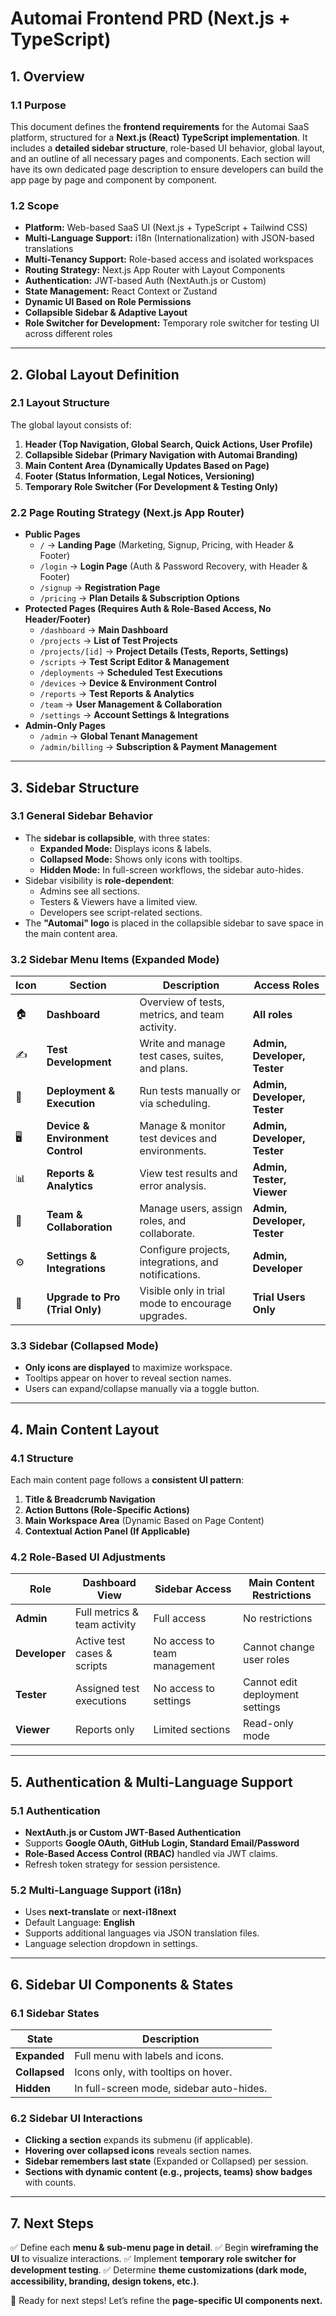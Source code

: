 # **Automai Frontend PRD (Next.js + TypeScript)**

## **1. Overview**
### **1.1 Purpose**
This document defines the **frontend requirements** for the Automai SaaS platform, structured for a **Next.js (React) TypeScript implementation**. It includes a **detailed sidebar structure**, role-based UI behavior, global layout, and an outline of all necessary pages and components. Each section will have its own dedicated page description to ensure developers can build the app page by page and component by component.

### **1.2 Scope**
- **Platform:** Web-based SaaS UI (Next.js + TypeScript + Tailwind CSS)
- **Multi-Language Support:** i18n (Internationalization) with JSON-based translations
- **Multi-Tenancy Support:** Role-based access and isolated workspaces
- **Routing Strategy:** Next.js App Router with Layout Components
- **Authentication:** JWT-based Auth (NextAuth.js or Custom)
- **State Management:** React Context or Zustand
- **Dynamic UI Based on Role Permissions**
- **Collapsible Sidebar & Adaptive Layout**
- **Role Switcher for Development:** Temporary role switcher for testing UI across different roles

---

## **2. Global Layout Definition**
### **2.1 Layout Structure**
The global layout consists of:
1. **Header (Top Navigation, Global Search, Quick Actions, User Profile)**
2. **Collapsible Sidebar (Primary Navigation with Automai Branding)**
3. **Main Content Area (Dynamically Updates Based on Page)**
4. **Footer (Status Information, Legal Notices, Versioning)**
5. **Temporary Role Switcher (For Development & Testing Only)**

### **2.2 Page Routing Strategy (Next.js App Router)**
- **Public Pages**
  - `/` → **Landing Page** (Marketing, Signup, Pricing, with Header & Footer)
  - `/login` → **Login Page** (Auth & Password Recovery, with Header & Footer)
  - `/signup` → **Registration Page**
  - `/pricing` → **Plan Details & Subscription Options**
- **Protected Pages (Requires Auth & Role-Based Access, No Header/Footer)**
  - `/dashboard` → **Main Dashboard**
  - `/projects` → **List of Test Projects**
  - `/projects/[id]` → **Project Details (Tests, Reports, Settings)**
  - `/scripts` → **Test Script Editor & Management**
  - `/deployments` → **Scheduled Test Executions**
  - `/devices` → **Device & Environment Control**
  - `/reports` → **Test Reports & Analytics**
  - `/team` → **User Management & Collaboration**
  - `/settings` → **Account Settings & Integrations**
- **Admin-Only Pages**
  - `/admin` → **Global Tenant Management**
  - `/admin/billing` → **Subscription & Payment Management**

---

## **3. Sidebar Structure**
### **3.1 General Sidebar Behavior**
- The **sidebar is collapsible**, with three states:
  - **Expanded Mode:** Displays icons & labels.
  - **Collapsed Mode:** Shows only icons with tooltips.
  - **Hidden Mode:** In full-screen workflows, the sidebar auto-hides.
- Sidebar visibility is **role-dependent**:
  - Admins see all sections.
  - Testers & Viewers have a limited view.
  - Developers see script-related sections.
- The **"Automai" logo** is placed in the collapsible sidebar to save space in the main content area.

### **3.2 Sidebar Menu Items (Expanded Mode)**

| **Icon** | **Section** | **Description** | **Access Roles** |
|---------|------------|----------------|----------------|
| 🏠 | **Dashboard** | Overview of tests, metrics, and team activity. | **All roles** |
| ✍️ | **Test Development** | Write and manage test cases, suites, and plans. | **Admin, Developer, Tester** |
| 🚀 | **Deployment & Execution** | Run tests manually or via scheduling. | **Admin, Developer, Tester** |
| 🖥️ | **Device & Environment Control** | Manage & monitor test devices and environments. | **Admin, Developer, Tester** |
| 📊 | **Reports & Analytics** | View test results and error analysis. | **Admin, Tester, Viewer** |
| 🤝 | **Team & Collaboration** | Manage users, assign roles, and collaborate. | **Admin, Developer, Tester** |
| ⚙️ | **Settings & Integrations** | Configure projects, integrations, and notifications. | **Admin, Developer** |
| 🌟 | **Upgrade to Pro (Trial Only)** | Visible only in trial mode to encourage upgrades. | **Trial Users Only** |

### **3.3 Sidebar (Collapsed Mode)**
- **Only icons are displayed** to maximize workspace.
- Tooltips appear on hover to reveal section names.
- Users can expand/collapse manually via a toggle button.

---

## **4. Main Content Layout**
### **4.1 Structure**
Each main content page follows a **consistent UI pattern**:
1. **Title & Breadcrumb Navigation**
2. **Action Buttons (Role-Specific Actions)**
3. **Main Workspace Area** (Dynamic Based on Page Content)
4. **Contextual Action Panel (If Applicable)**

### **4.2 Role-Based UI Adjustments**
| **Role** | **Dashboard View** | **Sidebar Access** | **Main Content Restrictions** |
|---------|-----------------|----------------|---------------------|
| **Admin** | Full metrics & team activity | Full access | No restrictions |
| **Developer** | Active test cases & scripts | No access to team management | Cannot change user roles |
| **Tester** | Assigned test executions | No access to settings | Cannot edit deployment settings |
| **Viewer** | Reports only | Limited sections | Read-only mode |

---

## **5. Authentication & Multi-Language Support**
### **5.1 Authentication**
- **NextAuth.js or Custom JWT-Based Authentication**
- Supports **Google OAuth, GitHub Login, Standard Email/Password**
- **Role-Based Access Control (RBAC)** handled via JWT claims.
- Refresh token strategy for session persistence.

### **5.2 Multi-Language Support (i18n)**
- Uses **next-translate** or **next-i18next**
- Default Language: **English**
- Supports additional languages via JSON translation files.
- Language selection dropdown in settings.

---

## **6. Sidebar UI Components & States**
### **6.1 Sidebar States**
| **State** | **Description** |
|----------|--------------|
| **Expanded** | Full menu with labels and icons. |
| **Collapsed** | Icons only, with tooltips on hover. |
| **Hidden** | In full-screen mode, sidebar auto-hides. |

### **6.2 Sidebar UI Interactions**
- **Clicking a section** expands its submenu (if applicable).
- **Hovering over collapsed icons** reveals section names.
- **Sidebar remembers last state** (Expanded or Collapsed) per session.
- **Sections with dynamic content (e.g., projects, teams) show badges** with counts.

---

## **7. Next Steps**
✅ Define each **menu & sub-menu page in detail**.
✅ Begin **wireframing the UI** to visualize interactions.
✅ Implement **temporary role switcher for development testing**.
✅ Determine **theme customizations (dark mode, accessibility, branding, design tokens, etc.)**.

🚀 Ready for next steps! Let’s refine the **page-specific UI components next.**